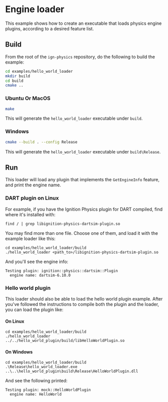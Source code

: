 # Engine loader

This example shows how to create an executable that loads physics engine
plugins, according to a desired feature list.

## Build

From the root of the `ign-physics` repository, do the following to build the example:

```bash
cd examples/hello_world_loader
mkdir build
cd build
cmake ..
```

### Ubuntu Or MacOS

```bash
make
```

This will generate the `hello_world_loader` executable under `build`.

### Windows

```bash
cmake --build . --config Release
```

This will generate the `hello_world_loader` executable under `build\Release`.

## Run

This loader will load any plugin that implements the `GetEngineInfo` feature,
and print the engine name.

### DART plugin on Linux

For example, if you have the Ignition Physics plugin for DART compiled, find
where it's installed with:

~~~
find / | grep libignition-physics-dartsim-plugin.so
~~~

You may find more than one file. Choose one of them, and load it with
the example loader like this:

~~~
cd examples/hello_world_loader/build
./hello_world_loader <path_to>/libignition-physics-dartsim-plugin.so
~~~

And you'll see the engine info:

~~~
Testing plugin: ignition::physics::dartsim::Plugin
  engine name: dartsim-6.10.0
~~~

### Hello world plugin

This loader should also be able to load the hello world plugin example.
After you've followed the instructions to compile both the plugin and the
loader, you can load the plugin like:

#### On Linux

~~~
cd examples/hello_world_loader/build
./hello_world_loader ../../hello_world_plugin/build/libHelloWorldPlugin.so
~~~

#### On Windows

~~~
cd examples/hello_world_loader/build
.\Release\hello_world_loader.exe ..\..\hello_world_plugin\build\Release\HelloWorldPlugin.dll
~~~

And see the following printed:

~~~
Testing plugin: mock::HelloWorldPlugin
  engine name: HelloWorld
~~~
